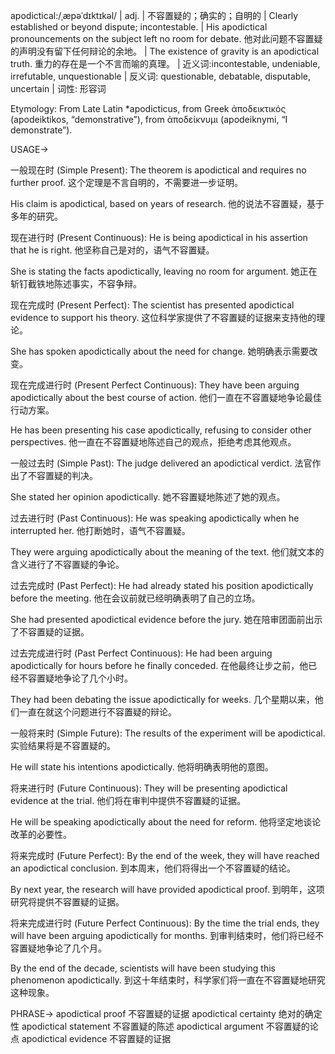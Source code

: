apodictical:/ˌæpəˈdɪktɪkəl/ | adj. | 不容置疑的；确实的；自明的 | Clearly established or beyond dispute; incontestable.  |  His apodictical pronouncements on the subject left no room for debate. 他对此问题不容置疑的声明没有留下任何辩论的余地。 | The existence of gravity is an apodictical truth. 重力的存在是一个不言而喻的真理。 | 近义词:incontestable, undeniable, irrefutable, unquestionable | 反义词: questionable, debatable, disputable, uncertain | 词性: 形容词

Etymology:
From Late Latin *apodicticus, from Greek ἀποδεικτικός (apodeiktikos, “demonstrative”), from ἀποδείκνυμι (apodeiknymi, “I demonstrate”).

USAGE->

一般现在时 (Simple Present):
The theorem is apodictical and requires no further proof.  这个定理是不言自明的，不需要进一步证明。

His claim is apodictical, based on years of research. 他的说法不容置疑，基于多年的研究。


现在进行时 (Present Continuous):
He is being apodictical in his assertion that he is right. 他坚称自己是对的，语气不容置疑。

She is stating the facts apodictically, leaving no room for argument.  她正在斩钉截铁地陈述事实，不容争辩。


现在完成时 (Present Perfect):
The scientist has presented apodictical evidence to support his theory.  这位科学家提供了不容置疑的证据来支持他的理论。

She has spoken apodictically about the need for change. 她明确表示需要改变。


现在完成进行时 (Present Perfect Continuous):
They have been arguing apodictically about the best course of action.  他们一直在不容置疑地争论最佳行动方案。

He has been presenting his case apodictically, refusing to consider other perspectives.  他一直在不容置疑地陈述自己的观点，拒绝考虑其他观点。


一般过去时 (Simple Past):
The judge delivered an apodictical verdict. 法官作出了不容置疑的判决。

She stated her opinion apodictically. 她不容置疑地陈述了她的观点。


过去进行时 (Past Continuous):
He was speaking apodictically when he interrupted her. 他打断她时，语气不容置疑。

They were arguing apodictically about the meaning of the text. 他们就文本的含义进行了不容置疑的争论。


过去完成时 (Past Perfect):
He had already stated his position apodictically before the meeting. 他在会议前就已经明确表明了自己的立场。

She had presented apodictical evidence before the jury. 她在陪审团面前出示了不容置疑的证据。


过去完成进行时 (Past Perfect Continuous):
He had been arguing apodictically for hours before he finally conceded.  在他最终让步之前，他已经不容置疑地争论了几个小时。

They had been debating the issue apodictically for weeks.  几个星期以来，他们一直在就这个问题进行不容置疑的辩论。


一般将来时 (Simple Future):
The results of the experiment will be apodictical.  实验结果将是不容置疑的。

He will state his intentions apodictically. 他将明确表明他的意图。


将来进行时 (Future Continuous):
They will be presenting apodictical evidence at the trial. 他们将在审判中提供不容置疑的证据。

He will be speaking apodictically about the need for reform. 他将坚定地谈论改革的必要性。


将来完成时 (Future Perfect):
By the end of the week, they will have reached an apodictical conclusion.  到本周末，他们将得出一个不容置疑的结论。

By next year, the research will have provided apodictical proof.  到明年，这项研究将提供不容置疑的证据。


将来完成进行时 (Future Perfect Continuous):
By the time the trial ends, they will have been arguing apodictically for months.  到审判结束时，他们将已经不容置疑地争论了几个月。

By the end of the decade, scientists will have been studying this phenomenon apodictically.  到这十年结束时，科学家们将一直在不容置疑地研究这种现象。


PHRASE->
apodictical proof  不容置疑的证据
apodictical certainty  绝对的确定性
apodictical statement  不容置疑的陈述
apodictical argument  不容置疑的论点
apodictical evidence  不容置疑的证据
